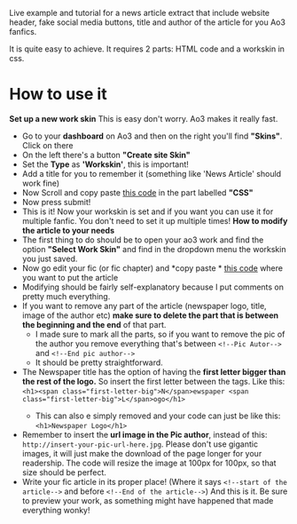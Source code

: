 Live example and tutorial for a news article extract that include website header, fake social media buttons, title and author of the article for you Ao3 fanfics.

It is quite easy to achieve. It requires 2 parts: HTML code and a workskin in css. 

# How to use it
**Set up a new work skin**
This is easy don't worry. Ao3 makes it really fast.
* Go to your **dashboard** on Ao3 and then on the right you'll find **"Skins"**. Click on there
* On the left there's a button **"Create site Skin"**
* Set the **Type** as **'Workskin'**, this is important!
* Add a title for you to remember it (something like 'News Article' should work fine)
* Now Scroll and copy paste  [this code](https://github.com/electricalice/Ao3-News-workskin/blob/master/workskin-code.css)  in the part labelled **"CSS"**
* Now press submit!
* This is it!
Now your workskin is set and if you want you can use it for multiple fanfic. You don't need to set it up multiple times!
**How to modify the article to your needs**
* The first thing to do should be to open your ao3 work and find the option **"Select Work Skin"** and find in the dropdown menu the workskin you just saved.
* Now go edit your fic (or fic chapter) and *copy paste  * [this code](https://github.com/electricalice/Ao3-News-workskin/blob/master/article-code.html)  where you want to put the article
* Modifying should be fairly self-explanatory because I put comments on pretty much everything.
* If you want to remove any part of the article (newspaper logo, title, image of the author etc) **make sure to delete the part that is between the beginning and the end** of that part.
	* I made sure to mark all the parts, so if you want to remove the pic of the author you remove everything that's between `<!--Pic Autor-->` and `<!--End pic author-->`
	* It should be pretty straightforward.
* The Newspaper title has the option of having the **first letter bigger than the rest of the logo.** So insert the first letter between the <span> tags. Like this:
`<h1><span class="first-letter-big">N</span>ewspaper <span class="first-letter-big">L</span>ogo</h1>`
	* This can also e simply removed and your code can just be like this: `<h1>Newspaper Logo</h1>`
* Remember to insert the **url image in the Pic author**, instead of this: `http://insert-your-pic-url-here.jpg`. Please don't use gigantic images, it will just make the download of the page longer for your readership. The code will resize the image at 100px for 100px, so that size should be perfect.
* Write your fic article in its proper place! (Where it says `<!--start of the article-->` and before `<!--End of the article-->`)
And this is it. Be sure to preview your work, as something might have happened that made everything wonky!
